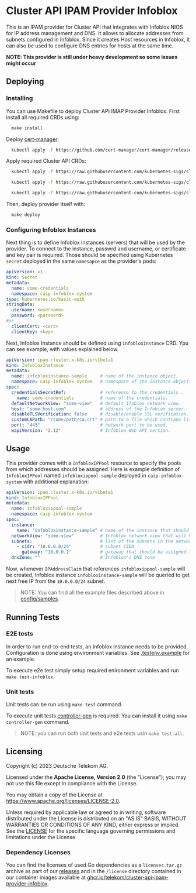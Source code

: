 # Cluster API IPAM Provider Infoblox

This is an IPAM provider for Cluster API that integrates with Infoblox NIOS for IP address management and DNS.
It allows to allocate addresses from subnets configured in Infoblox. Since it creates Host resources in Infoblox, it can also be used to configure DNS entries for hosts at the same time.

**NOTE: This provider is still under heavy development so some issues might occur**

## Deploying

### Installing

You can use Makefile to deploy Cluster API IMAP Provider Infoblox. First install all required CRDs using:

```bash
  make install
```

Deploy [cert-manager](https://cert-manager.io):

```bash
  kubectl apply -f https://github.com/cert-manager/cert-manager/releases/download/v1.13.3/cert-manager.yaml
```

Apply required Cluster API CRDs:

```bash
  kubectl apply -f https://raw.githubusercontent.com/kubernetes-sigs/cluster-api/release-1.6/config/crd/bases/ipam.cluster.x-k8s.io_ipaddresses.yaml

  kubectl apply -f https://raw.githubusercontent.com/kubernetes-sigs/cluster-api/release-1.6/config/crd/bases/ipam.cluster.x-k8s.io_ipaddressclaims.yaml

  kubectl apply -f https://raw.githubusercontent.com/kubernetes-sigs/cluster-api/release-1.6/config/crd/bases/cluster.x-k8s.io_clusters.yaml
```

Then, deploy provider itself with:

```bash
  make deploy
```

### Configuring Infoblox Instances

Next thing is to define Infoblox Instances (servers) that will be used by the provider. To connect to the instance, passwrd and username, or certificate and key pair is required. Those should be specified using Kubernetes `secret` deployed in the same `namesapce` as the provider's pods:

```yaml
apiVersion: v1
kind: Secret
metadata:
  name: some-credentials
  namespace: caip-infoblox-system
type: kubernetes.io/basic-auth
stringData:
  username: <username>
  password: <password>
#or
  clientCert: <cert>
  clientKey: <key>
```

Next, Infoblox Instance should be defined using `InfobloxInstance` CRD. Ypu can see example, with values explained below.

```yaml
apiVersion: ipam.cluster.x-k8s.io/v1beta1
kind: InfobloxInstance
metadata:
  name: infobloxinstance-sample     # name of the instance object.
  namespace: caip-infoblox-system   # namespace of the instance object.
spec:
  credentialsSecretRef:             # reference to the credentials .
    name: some-credentials          # name of the credentials.
  defaultNetworkView: "some-view"   # default Ifoblox network view.
  host: "some.host.com"             # address of the Infoblox server.
  disableTLSVerification: false     # disable/enable SSL verification.
  customCAPath: "/some/path/ca.crt" # path to a file which contians list of custom Certificate Authorities that can be used to verify SSL certifcates if 'disableTLSVerification' is set to 'false'. Host's default authorities will be used if not specified.
  port: "443"                       # network port to be used.
  wapiVersion: "2.12"               # Infoblox Web API version.
```

## Usage

This provider comes with a `InfobloxIPPool` resource to specify the pools from which addresses should be assigned. Here is example definition of `InfobloxIPPool` named `infobloxippool-sample` deployed in `caip-infoblox-system` with additional explanation:

```yaml
apiVersion: ipam.cluster.x-k8s.io/v1beta1
kind: InfobloxIPPool
metadata:
  name: infobloxippool-sample
  namespace: caip-infoblox-system
spec:
  instance:
    name: "infobloxinstance-sample" # name of the instance that should be used by pool
  networkView: "some-view"          # Infoblox network view that will be used
  subnets:                          # list of the subnets in the network view we want to get IP addresses from
    - cidr: "10.0.0.0/24"           # subnet CIDR
      gateway: "10.0.0.1"           # gateway that should ba assigned to the IP Address claim
  dnsZone: ""                       # Infoblox's DNS zone
```

Now, whenever `IPAddressClaim` that references `infobloxippool-sample` will be created, Infoblox instance `infobloxinstance-sample` will be queried to get next free IP from the `10.0.0.0/24` subnet.

> NOTE: You can find all the example files described above in [config/samples](./config/samples).

## Running Tests

### E2E tests

In order to run end-to-end tests, an Infoblox instance needs to be provided. Configuration is done using environment variables. See [.testenv.example](./.testenv.example) for an example.

To execute e2e test simply setup required enironment variables and run `make test-infoblox`.

### Unit tests

Unit tests can be run using `make test` command.

To execute unit tests [controller-gen](https://book.kubebuilder.io/reference/controller-gen) is required. You can install it using `make controller-gen` command.

> NOTE: you can run both unit tests and e2e tests usin `make test-all`.

## Licensing

Copyright (c) 2023 Deutsche Telekom AG.

Licensed under the **Apache License, Version 2.0** (the "License"); you may not use this file except in compliance with the License.

You may obtain a copy of the License at https://www.apache.org/licenses/LICENSE-2.0.

Unless required by applicable law or agreed to in writing, software distributed under the License is distributed on an "AS IS" BASIS, WITHOUT WARRANTIES OR CONDITIONS OF ANY KIND, either express or implied. See the [LICENSE](./LICENSE) for the specific language governing permissions and limitations under the License.

### Dependency Licenses

You can find the licenses of used Go dependencies as a `licenses.tar.gz` archive as part of our [releases](https://github.com/telekom/cluster-api-ipam-provider-infoblox/releases) and in the `/license` directory contained in our container images available at [ghcr.io/telekom/cluster-api-ipam-provider-infoblox](https://ghcr.io/telekom/cluster-api-ipam-provider-infoblox).
